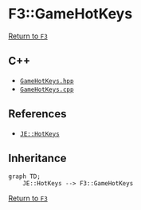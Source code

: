 # F3::GameHotKeys

[Return to `F3`](/docs/f3.md)

## C++

- [`GameHotKeys.hpp`](/src/f3/GameHotKeys.hpp)
- [`GameHotKeys.cpp`](/src/f3/GameHotKeys.cpp)

## References

- [`JE::HotKeys`](https://github.com/OpenJE/openje/docs/je/HotKeys.md)

## Inheritance

```mermaid
graph TD;
    JE::HotKeys --> F3::GameHotKeys
```

[Return to `F3`](/docs/f3.md)